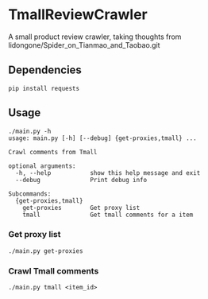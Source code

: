 # TmallReviewCrawler
A small product review crawler, taking thoughts from lidongone/Spider_on_Tianmao_and_Taobao.git

## Dependencies

`pip install requests`

## Usage

```
./main.py -h
usage: main.py [-h] [--debug] {get-proxies,tmall} ...

Crawl comments from Tmall

optional arguments:
  -h, --help           show this help message and exit
  --debug              Print debug info

Subcommands:
  {get-proxies,tmall}
    get-proxies        Get proxy list
    tmall              Get tmall comments for a item
```

### Get proxy list

```
./main.py get-proxies
```

### Crawl Tmall comments

```
./main.py tmall <item_id>
```
